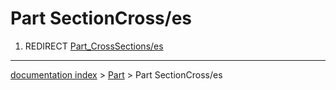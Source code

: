 # Part SectionCross/es
1.  REDIRECT [Part\_CrossSections/es](Part_CrossSections/es.md)

---
[documentation index](../README.md) > [Part](Part_Workbench.md) > Part SectionCross/es
